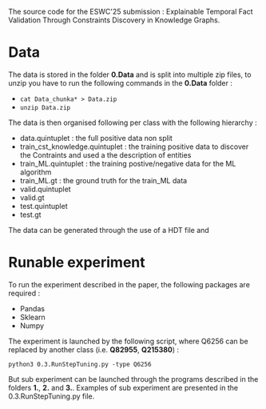 The source code for the ESWC'25 submission : Explainable Temporal Fact Validation Through Constraints Discovery in Knowledge Graphs.

# Data 

The data is stored in the folder **0.Data** and is split into multiple zip files, to unzip you have to run the following commands in the **0.Data** folder : 
* `cat Data_chunka* > Data.zip`
* `unzip Data.zip` 

The data is then organised following per class with the following hierarchy : 
  * data.quintuplet : the full positive data non split 
  * train_cst_knowledge.quintuplet : the training positive data to discover the Contraints and used a the description of entities
  * train_ML.quintuplet : the training postive/negative data for the ML algorithm
  * train_ML.gt : the ground truth for the train_ML data
  * valid.quintuplet 
  * valid.gt 
  * test.quintuplet
  * test.gt

The data can be generated through the use of a HDT file and 

# Runable experiment
To run the experiment described in the paper, the following packages are required : 
* Pandas
* Sklearn
* Numpy

The experiment is launched by the following script, where Q6256 can be replaced by another class (i.e. **Q82955**, **Q215380**) :

`python3 0.3.RunStepTuning.py -type Q6256`

But sub experiment can be launched through the programs described in the folders **1.**, **2.** and **3.**. Examples of sub experiment are presented in the 0.3.RunStepTuning.py file.
